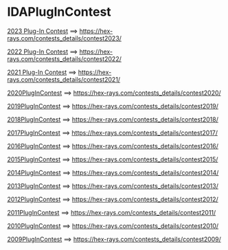
# IDAPlugInContest

[2023 Plug-In Contest](2023/2023%20Plug-In%20Contest.md) ==>   https://hex-rays.com/contests_details/contest2023/


[2022 Plug-In Contest](2022/2022%20Plug-In%20Contest.md) ==>   https://hex-rays.com/contests_details/contest2022/

[2021 Plug-In Contest](2021/2021%20Plug-In%20Contest.md) ==>   https://hex-rays.com/contests_details/contest2021/

[2020PlugInContest](2020/2020PlugInContest.md) ==>   https://hex-rays.com/contests_details/contest2020/

[2019PlugInContest](2019/2019PlugInContest.md) ==>   https://hex-rays.com/contests_details/contest2019/

[2018PlugInContest](2018/2018PlugInContest.md) ==>   https://hex-rays.com/contests_details/contest2018/

[2017PlugInContest](2017/2017PlugInContest.md) ==>   https://hex-rays.com/contests_details/contest2017/

[2016PlugInContest](2016/2016PlugInContest.md) ==>   https://hex-rays.com/contests_details/contest2016/

[2015PlugInContest](2015/2015PlugInContest.md) ==>   https://hex-rays.com/contests_details/contest2015/

[2014PlugInContest](2014/2014PlugInContest.md) ==>   https://hex-rays.com/contests_details/contest2014/

[2013PlugInContest](2013/2013PlugInContest.md) ==>   https://hex-rays.com/contests_details/contest2013/

[2012PlugInContest](2012/2012PlugInContest.md) ==>   https://hex-rays.com/contests_details/contest2012/

[2011PlugInContest](2011/2011PlugInContest.md) ==>   https://hex-rays.com/contests_details/contest2011/

[2010PlugInContest](2010/2010PlugInContest.md) ==>   https://hex-rays.com/contests_details/contest2010/

[2009PlugInContest](2009/2009PlugInContest.md) ==>   https://hex-rays.com/contests_details/contest2009/
